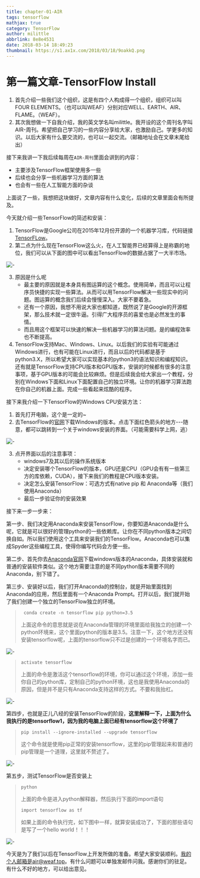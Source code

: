 ```yaml
---
title: chapter-01-AIR
tags: tensorflow
mathjax: true
category: TensorFlow
author: milittle
abbrlink: 8e8e4531
date: 2018-03-14 18:49:23
thumbnail: https://s1.ax1x.com/2018/03/18/9oakkQ.png
---
```


#  第一篇文章-TensorFlow Install

1. 首先介绍一些我们这个组织，这是有四个人构成得一个组织，组织可以叫FOUR ELEMENTS。（也可以叫WEAF）分别对应WELL、EARTH、AIR、FLAME。（WEAF）。
2. 其次我想做一下自我介绍，我的英文学名叫milittle。我开设的这个周刊名字叫AIR-周刊。希望把自己学习的一些内容分享给大家，也激励自己。学更多的知识。以后大家有什么要交流的，也可以一起交流。（邮箱地址会在文章末尾给出）

接下来我讲一下我后续每周在`AIR-周刊`里面会讲到的内容：

* 主要涉及TensorFlow框架使用多一些
* 后续也会分享一些机器学习方面的算法
* 也会有一些在人工智能方面的杂谈

上面说了一些，我想把这块做好，文章内容有什么变化，后续的文章里面会有所提及。

今天就介绍一些TensorFlow的简述和安装：

1. TensorFlow是Google公司在2015年12月份开源的一个机器学习库，代码链接[TensorFLow](https://github.com/tensorflow/tensorflow)。
2. 第二点为什么现在TensorFlow这么火，在人工智能界已经算得上是称霸的地位，我们可以从下面的图中可以看出TensorFlow的数据占据了一大半市场。

![-](https://s1.ax1x.com/2018/03/14/94kzp6.jpg)

3. 原因是什么呢
   * 最主要的原因就是本身具有图运算的这个概念。使用简单，而且可以让程序员快捷的实现一些算法。从而可以用TensorFlow解决一些现实中的问题。图运算的概念我们后续会慢慢深入。大家不要着急。
   * 还有一个原因，我想不用说大家也都知道，既然说了是Google的开源框架，那么技术就一定很牛逼。引得广大程序员的喜爱也是必然发生的事情。
   * 而且用这个框架可以快速的解决一些机器学习的算法问题。是的编程效率也不断提高。
4. TensorFlow支持Mac、Windows、Linux。以后我们的实验有可能通过Windows进行，也有可能在Linux进行，而且以后的代码都是基于python3.X，所以希望大家可以实现基本的python3的语法知识和编程知识。还有就是TensorFlow支持CPU版本和GPU版本，安装的时候都有很多的注意事项，基于GPU版本的可能会比较麻烦。但是后续我会给大家出一个教程，分别在Windows下面和Linux下面配置自己的独立环境。让你的机器学习算法跑在你自己的机器上面。完成一些看起来炫酷的程序。

接下来我介绍一下TensorFlow的Windows CPU安装方法：

1. 首先打开电脑，这个是一定的~
2. 去TensorFlow的[官网](https://www.tensorflow.org/install/)下载Windows的版本。点击下面红色箭头的地方---随意，都可以跳转到一个关于windows安装的界面。（可能需要科学上网，逃）

![-](https://s1.ax1x.com/2018/03/14/94AS1K.png)

3. 点开界面以后的注意事项：
   * windows7及其以后的操作系统版本
   * 决定安装哪个TensorFlow的版本，GPU还是CPU（GPU会有有一些第三方的库依赖，CUDA），接下来我们的教程是CPU版本安装。
   * 决定怎么安装TensorFlow：可选方式有native pip 和 Anaconda等（我们使用Anaconda）
   * 最后一步验证你的安装效果

接下来一步一步来：

第一步、我们决定用Anaconda来安装TensorFlow，你要知道Anaconda是什么呢，它就是可以很好的管理python的一些依赖库。让你在不同python版本之间切换自如。所以我们使用这个工具来安装我们的TensorFlow。Anaconda也可以集成Spyder这些编程工具，使得你编写代码会方便一些。

第二步、首先你去[Anaconda官网](https://www.anaconda.com/download/)下载windows版本的Anaconda，具体安装就和普通的安装软件类似。这个地方需要注意的是不同python版本需要不同的Anaconda，别下错了。

第三步、安装好以后，我们打开Anaconda的控制台，就是开始里面找到Anaconda的应用，然后里面有一个Anaconda Prompt。打开以后，我们就开始了我们创建一个独立的TensorFlow独立的环境。

> ` conda create -n tensorflow pip python=3.5`
>
> 上面这命令的意思就是说在Anaconda管理的环境里面给我独立的创建一个python环境来，这个里面python的版本是3.5。注意一下，这个地方还没有安装tensorflow呢，上面的tensorflow只不过是创建的一个环境名字而已。

![-](https://s1.ax1x.com/2018/03/14/94kjt1.png)

>`activate tensorflow`
>
>上面的命令是激活这个tensorflow的环境，你可以通过这个环境，添加一些你自己的python库，定制自己的python环境，这也是我使用Anaconda的原因，但是并不是只有Anaconda支持这样的方式。不要和我抬杠。

![-](https://s1.ax1x.com/2018/03/14/94kXkR.png)

第四步，也就是正儿八经的安装TensorFlow的阶段，**这里解释一下，上面为什么我执行的是tensorflow1，因为我的电脑上面已经有tensorflow这个环境了**

>`pip install --ignore-installed --upgrade tensorflow`
>
>这个命令就是使用pip正常的安装tensorflow，这里的pip管理起来和普通的pip管理是一个道理，这里就不赘述了。

![-](https://s1.ax1x.com/2018/03/14/94kL79.png)

第五步，测试TensorFlow是否安装上

>`python`
>
>上面的命令是进入python解释器，然后执行下面的import语句
>
>`import tensorflow as tf`
>
>如果上面的命令执行完，如下图中一样，就算安装成功了，下面的那些语句是写了一个hello world！！！

![-](https://s1.ax1x.com/2018/03/22/9Hf66P.png)

今天是为了我们以后在TensorFlow上开发所做的准备。希望大家安装顺利。我的个人邮箱是air@weaf.top。有什么问题可以单独发邮件问我。感谢你们的驻足。有什么不好的地方，可以给出意见。
